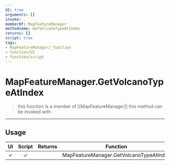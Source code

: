 ```yaml
---
UI: true
arguments: []
invoke: .
memberOf: MapFeatureManager
methodname: GetVolcanoTypeAtIndex
returns: []
script: true
tags:
- MapFeatureManager/_function
- function/UI
- function/script
---
```

# MapFeatureManager.GetVolcanoTypeAtIndex
> this function is a member of [[MapFeatureManager]]
> this method can be invoked with `.`
-----
## Usage
|  UI | Script | Returns | Function | Arguments |
|:---:|:------:|-------:|:--------:|:---------|
|✓|✓||MapFeatureManager.GetVolcanoTypeAtIndex||
